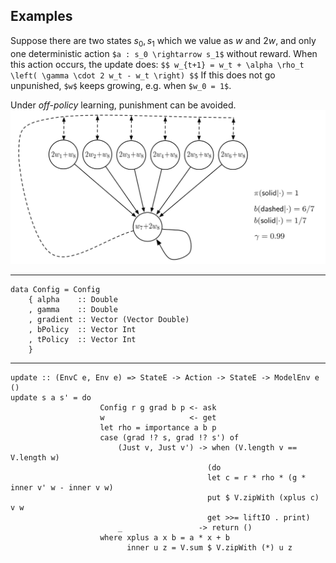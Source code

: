 ## Examples
Suppose there are two states $s_0, s_1$
which we value as $w$ and $2w$, and only one 
deterministic action `$a : s_0 \rightarrow s_1$`
without reward. When this action occurs, the update does:
`$$
    w_{t+1} = w_t + \alpha \rho_t \left( \gamma \cdot 2 w_t - w_t \right)
$$`
If this does not go unpunished, `$w$` keeps growing, e.g. when `$w_0 = 1$`.



Under _off-policy_ learning, punishment can be avoided.
![Baird's counterexample](./img/baird.png)

---

~~~~
data Config = Config
    { alpha    :: Double
    , gamma    :: Double
    , gradient :: Vector (Vector Double)
    , bPolicy  :: Vector Int
    , tPolicy  :: Vector Int
    }
~~~~

---

~~~~
update :: (EnvC e, Env e) => StateE -> Action -> StateE -> ModelEnv e ()
update s a s' = do
                    Config r g grad b p <- ask
                    w                   <- get
                    let rho = importance a b p
                    case (grad !? s, grad !? s') of
                        (Just v, Just v') -> when (V.length v == V.length w)
                                            (do
                                            let c = r * rho * (g * inner v' w - inner v w)
                                            put $ V.zipWith (xplus c) v w
                                            get >>= liftIO . print)
                        _                 -> return ()
                    where xplus a x b = a * x + b
                          inner u z = V.sum $ V.zipWith (*) u z
~~~~
